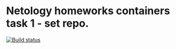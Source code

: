 # Netology homeworks containers task 1 - set repo.

[![Build status](https://ci.appveyor.com/api/projects/status/xt0r9ondurv9q3b5?svg=true)](https://ci.appveyor.com/project/laps78/containers-set)